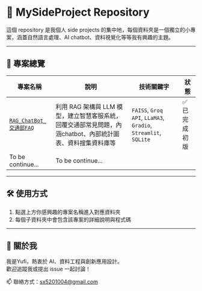 # 🎯 MySideProject Repository

這個 repository 是我個人 side projects 的集中地，每個資料夾是一個獨立的小專案，涵蓋自然語言處理、AI chatbot、資料視覺化等等我有興趣的主題。

---

## 📁 專案總覽

| 專案名稱 | 說明 | 技術關鍵字 | 狀態 |
|----------|------|-------------|------|
| [`RAG_ChatBot_交通部FAQ`](./RAG_ChatBot_交通部FAQ) | 利用 RAG 架構與 LLM 模型，建立智慧客服系統，回覆交通部常見問題，內涵chatbot、內部統計圖表、資料搜集資料庫等 | `FAISS`, `Groq API`, `LLaMA3`, `Gradio`, `Streamlit`, `SQLite` | ✅ 已完成初版 |
| To be continue...  | To be continue... | | |

---

## 🛠 使用方式

1. 點選上方你感興趣的專案名稱進入對應資料夾
2. 每個子資料夾中會包含該專案的詳細說明與程式碼

---

## 📌 關於我

我是Yufi，熱衷於 AI、資料工程與創新應用設計。  
歡迎追蹤我或提出 issue 一起討論！

📫 聯絡方式：sx5201004@gmail.com

